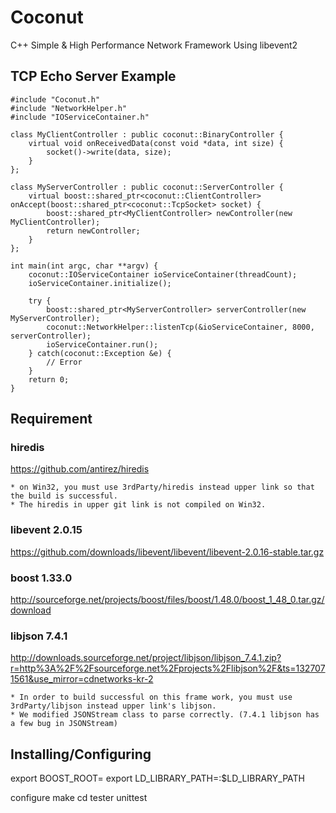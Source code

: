 # Coconut
C++ Simple & High Performance Network Framework Using libevent2

## TCP Echo Server Example

    #include "Coconut.h"
    #include "NetworkHelper.h"
    #include "IOServiceContainer.h"

    class MyClientController : public coconut::BinaryController {
        virtual void onReceivedData(const void *data, int size) {
            socket()->write(data, size);
        }
    };

    class MyServerController : public coconut::ServerController {
        virtual boost::shared_ptr<coconut::ClientController> onAccept(boost::shared_ptr<coconut::TcpSocket> socket) {
            boost::shared_ptr<MyClientController> newController(new MyClientController);
            return newController;
        }
    };

    int main(int argc, char **argv) {
        coconut::IOServiceContainer ioServiceContainer(threadCount);
        ioServiceContainer.initialize();

        try {
            boost::shared_ptr<MyServerController> serverController(new MyServerController);
            coconut::NetworkHelper::listenTcp(&ioServiceContainer, 8000, serverController);
            ioServiceContainer.run();
        } catch(coconut::Exception &e) {
            // Error
        }
        return 0;
    }


## Requirement

### hiredis
https://github.com/antirez/hiredis

    * on Win32, you must use 3rdParty/hiredis instead upper link so that the build is successful.
    * The hiredis in upper git link is not compiled on Win32.
	
### libevent 2.0.15 
https://github.com/downloads/libevent/libevent/libevent-2.0.16-stable.tar.gz

### boost 1.33.0 
http://sourceforge.net/projects/boost/files/boost/1.48.0/boost_1_48_0.tar.gz/download

### libjson 7.4.1
http://downloads.sourceforge.net/project/libjson/libjson_7.4.1.zip?r=http%3A%2F%2Fsourceforge.net%2Fprojects%2Flibjson%2F&ts=1327071561&use_mirror=cdnetworks-kr-2
    
    * In order to build successful on this frame work, you must use 3rdParty/libjson instead upper link's libjson.
    * We modified JSONStream class to parse correctly. (7.4.1 libjson has a few bug in JSONStream)


## Installing/Configuring

export BOOST_ROOT=<BOOST ROOT DIR>
export LD_LIBRARY_PATH=<BOOST STAGE LIB DIR>:$LD_LIBRARY_PATH

configure
make
cd tester
unittest

